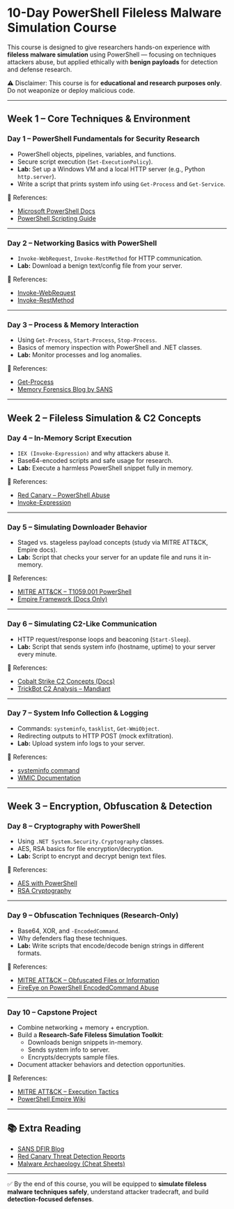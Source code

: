 # 10-Day PowerShell Fileless Malware Simulation Course

This course is designed to give researchers hands-on experience with **fileless malware simulation** using PowerShell — focusing on techniques attackers abuse, but applied ethically with **benign payloads** for detection and defense research.

⚠️ Disclaimer: This course is for **educational and research purposes only**. Do not weaponize or deploy malicious code.

---

## Week 1 – Core Techniques & Environment

### **Day 1 – PowerShell Fundamentals for Security Research**
- PowerShell objects, pipelines, variables, and functions.
- Secure script execution (`Set-ExecutionPolicy`).
- **Lab:** Set up a Windows VM and a local HTTP server (e.g., Python `http.server`).
- Write a script that prints system info using `Get-Process` and `Get-Service`.

🔗 References:  
- [Microsoft PowerShell Docs](https://learn.microsoft.com/powershell)  
- [PowerShell Scripting Guide](https://ss64.com/ps/)  

---

### **Day 2 – Networking Basics with PowerShell**
- `Invoke-WebRequest`, `Invoke-RestMethod` for HTTP communication.
- **Lab:** Download a benign text/config file from your server.

🔗 References:  
- [Invoke-WebRequest](https://learn.microsoft.com/powershell/module/microsoft.powershell.utility/invoke-webrequest)  
- [Invoke-RestMethod](https://learn.microsoft.com/powershell/module/microsoft.powershell.utility/invoke-restmethod)  

---

### **Day 3 – Process & Memory Interaction**
- Using `Get-Process`, `Start-Process`, `Stop-Process`.
- Basics of memory inspection with PowerShell and .NET classes.
- **Lab:** Monitor processes and log anomalies.

🔗 References:  
- [Get-Process](https://learn.microsoft.com/powershell/module/microsoft.powershell.management/get-process)  
- [Memory Forensics Blog by SANS](https://www.sans.org/blog/windows-memory-forensics/)  

---

## Week 2 – Fileless Simulation & C2 Concepts

### **Day 4 – In-Memory Script Execution**
- `IEX (Invoke-Expression)` and why attackers abuse it.
- Base64-encoded scripts and safe usage for research.
- **Lab:** Execute a harmless PowerShell snippet fully in memory.

🔗 References:  
- [Red Canary – PowerShell Abuse](https://redcanary.com/blog/powershell/)  
- [Invoke-Expression](https://learn.microsoft.com/powershell/module/microsoft.powershell.utility/invoke-expression)  

---

### **Day 5 – Simulating Downloader Behavior**
- Staged vs. stageless payload concepts (study via MITRE ATT&CK, Empire docs).
- **Lab:** Script that checks your server for an update file and runs it in-memory.

🔗 References:  
- [MITRE ATT&CK – T1059.001 PowerShell](https://attack.mitre.org/techniques/T1059/001/)  
- [Empire Framework (Docs Only)](https://bc-security.gitbook.io/empire-wiki/)  

---

### **Day 6 – Simulating C2-Like Communication**
- HTTP request/response loops and beaconing (`Start-Sleep`).
- **Lab:** Script that sends system info (hostname, uptime) to your server every minute.

🔗 References:  
- [Cobalt Strike C2 Concepts (Docs)](https://www.cobaltstrike.com/help-beacons)  
- [TrickBot C2 Analysis – Mandiant](https://www.mandiant.com/resources/blog/trickbot-now-a-credential-stealer-and-backdoor)  

---

### **Day 7 – System Info Collection & Logging**
- Commands: `systeminfo`, `tasklist`, `Get-WmiObject`.
- Redirecting outputs to HTTP POST (mock exfiltration).
- **Lab:** Upload system info logs to your server.

🔗 References:  
- [systeminfo command](https://learn.microsoft.com/windows-server/administration/windows-commands/systeminfo)  
- [WMIC Documentation](https://learn.microsoft.com/windows/win32/wmisdk/wmi-start-page)  

---

## Week 3 – Encryption, Obfuscation & Detection

### **Day 8 – Cryptography with PowerShell**
- Using `.NET System.Security.Cryptography` classes.  
- AES, RSA basics for file encryption/decryption.  
- **Lab:** Script to encrypt and decrypt benign text files.  

🔗 References:  
- [AES with PowerShell](https://learn.microsoft.com/dotnet/api/system.security.cryptography.aes)  
- [RSA Cryptography](https://learn.microsoft.com/dotnet/api/system.security.cryptography.rsacryptoserviceprovider)  

---

### **Day 9 – Obfuscation Techniques (Research-Only)**
- Base64, XOR, and `-EncodedCommand`.  
- Why defenders flag these techniques.  
- **Lab:** Write scripts that encode/decode benign strings in different formats.  

🔗 References:  
- [MITRE ATT&CK – Obfuscated Files or Information](https://attack.mitre.org/techniques/T1027/)  
- [FireEye on PowerShell EncodedCommand Abuse](https://www.mandiant.com/resources/blog/powershell-encodedcommand)  

---

### **Day 10 – Capstone Project**
- Combine networking + memory + encryption.  
- Build a **Research-Safe Fileless Simulation Toolkit**:  
  - Downloads benign snippets in-memory.  
  - Sends system info to server.  
  - Encrypts/decrypts sample files.  
- Document attacker behaviors and detection opportunities.  

🔗 References:  
- [MITRE ATT&CK – Execution Tactics](https://attack.mitre.org/tactics/TA0002/)  
- [PowerShell Empire Wiki](https://bc-security.gitbook.io/empire-wiki/)  

---

## 📚 Extra Reading
- [SANS DFIR Blog](https://www.sans.org/blog/)  
- [Red Canary Threat Detection Reports](https://redcanary.com/threat-detection-report/)  
- [Malware Archaeology (Cheat Sheets)](https://www.malwarearchaeology.com/cheat-sheets)  

---

✅ By the end of this course, you will be equipped to **simulate fileless malware techniques safely**, understand attacker tradecraft, and build **detection-focused defenses**.
